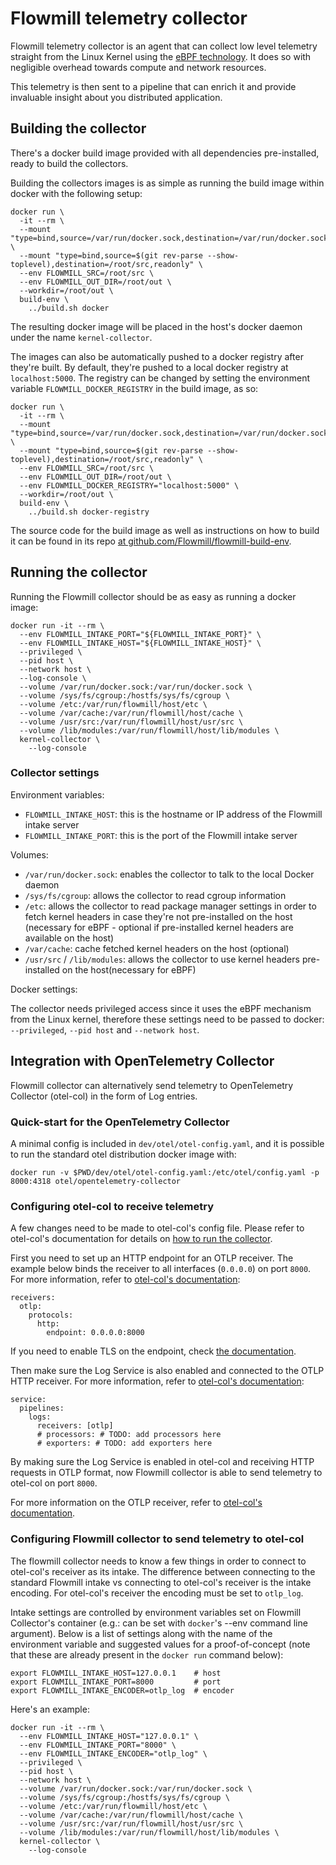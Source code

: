 # Flowmill telemetry collector #

Flowmill telemetry collector is an agent that can collect low level telemetry
straight from the Linux Kernel using the [eBPF technology](https://ebpf.io/).
It does so with negligible overhead towards compute and network resources.

This telemetry is then sent to a pipeline that can enrich it and provide
invaluable insight about you distributed application.

## Building the collector ##

There's a docker build image provided with all dependencies pre-installed,
ready to build the collectors.

Building the collectors images is as simple as running the build image within
docker with the following setup:

```
docker run \
  -it --rm \
  --mount "type=bind,source=/var/run/docker.sock,destination=/var/run/docker.sock" \
  --mount "type=bind,source=$(git rev-parse --show-toplevel),destination=/root/src,readonly" \
  --env FLOWMILL_SRC=/root/src \
  --env FLOWMILL_OUT_DIR=/root/out \
  --workdir=/root/out \
  build-env \
    ../build.sh docker
```

The resulting docker image will be placed in the host's docker daemon under the
name `kernel-collector`.

The images can also be automatically pushed to a docker registry after they're built.
By default, they're pushed to a local docker registry at `localhost:5000`. The registry
can be changed by setting the environment variable `FLOWMILL_DOCKER_REGISTRY` in the
build image, as so:

```
docker run \
  -it --rm \
  --mount "type=bind,source=/var/run/docker.sock,destination=/var/run/docker.sock" \
  --mount "type=bind,source=$(git rev-parse --show-toplevel),destination=/root/src,readonly" \
  --env FLOWMILL_SRC=/root/src \
  --env FLOWMILL_OUT_DIR=/root/out \
  --env FLOWMILL_DOCKER_REGISTRY="localhost:5000" \
  --workdir=/root/out \
  build-env \
    ../build.sh docker-registry
```

The source code for the build image as well as instructions on how to build it
can be found in its repo [at github.com/Flowmill/flowmill-build-env](
https://github.com/Flowmill/flowmill-build-env).

## Running the collector ##

Running the Flowmill collector should be as easy as running a docker image:

```
docker run -it --rm \
  --env FLOWMILL_INTAKE_PORT="${FLOWMILL_INTAKE_PORT}" \
  --env FLOWMILL_INTAKE_HOST="${FLOWMILL_INTAKE_HOST}" \
  --privileged \
  --pid host \
  --network host \
  --log-console \
  --volume /var/run/docker.sock:/var/run/docker.sock \
  --volume /sys/fs/cgroup:/hostfs/sys/fs/cgroup \
  --volume /etc:/var/run/flowmill/host/etc \
  --volume /var/cache:/var/run/flowmill/host/cache \
  --volume /usr/src:/var/run/flowmill/host/usr/src \
  --volume /lib/modules:/var/run/flowmill/host/lib/modules \
  kernel-collector \
    --log-console
```

### Collector settings ###

Environment variables:

- `FLOWMILL_INTAKE_HOST`: this is the hostname or IP address of the Flowmill intake server
- `FLOWMILL_INTAKE_PORT`: this is the port of the Flowmill intake server

Volumes:

- `/var/run/docker.sock`: enables the collector to talk to the local Docker daemon
- `/sys/fs/cgroup`: allows the collector to read cgroup information
- `/etc`: allows the collector to read package manager settings in order to
  fetch kernel headers in case they're not pre-installed on the host (necessary
  for eBPF - optional if pre-installed kernel headers are available on the host)
- `/var/cache`: cache fetched kernel headers on the host (optional)
- `/usr/src` / `/lib/modules`: allows the collector to use kernel headers
  pre-installed on the host(necessary for eBPF)

Docker settings:

The collector needs privileged access since it uses the eBPF mechanism from the
Linux kernel, therefore these settings need to be passed to docker: `--privileged`,
`--pid host` and `--network host`.

## Integration with OpenTelemetry Collector ##

Flowmill collector can alternatively send telemetry to OpenTelemetry Collector
(otel-col) in the form of Log entries.

### Quick-start for the OpenTelemetry Collector ###

A minimal config is included in `dev/otel/otel-config.yaml`, and it is possible to run
the standard otel distribution docker image with:
```
docker run -v $PWD/dev/otel/otel-config.yaml:/etc/otel/config.yaml -p 8000:4318 otel/opentelemetry-collector
```
### Configuring otel-col to receive telemetry ###

A few changes need to be made to otel-col's config file. Please refer to 
otel-col's documentation for details on [how to run the
collector](https://opentelemetry.io/docs/collector/getting-started/#docker).

First you need to set up an HTTP endpoint for an OTLP receiver. The example
below binds the receiver to all interfaces (`0.0.0.0`) on port `8000`. For more
information, refer to [otel-col's
documentation](https://opentelemetry.io/docs/collector/configuration/#receivers):
```
receivers:
  otlp:
    protocols:
      http:
        endpoint: 0.0.0.0:8000
```

If you need to enable TLS on the endpoint, check [the
documentation](https://github.com/open-telemetry/opentelemetry-collector/blob/main/config/configtls/README.md#server-configuration).

Then make sure the Log Service is also enabled and connected to the OTLP HTTP
receiver. For more information, refer to [otel-col's
documentation](https://opentelemetry.io/docs/collector/configuration/#service):

```
service:
  pipelines:
    logs:
      receivers: [otlp]
      # processors: # TODO: add processors here
      # exporters: # TODO: add exporters here
```

By making sure the Log Service is enabled in otel-col and receiving HTTP
requests in OTLP format, now Flowmill collector is able to send telemetry to
otel-col on port `8000`.

For more information on the OTLP receiver, refer to [otel-col's
documentation](https://github.com/open-telemetry/opentelemetry-collector/blob/main/receiver/otlpreceiver/README.md).

### Configuring Flowmill collector to send telemetry to otel-col ###

The flowmill collector needs to know a few things in order to connect to
otel-col's receiver as its intake. The difference between connecting to the
standard Flowmill intake vs connecting to otel-col's receiver is the intake
encoding. For otel-col's receiver the encoding must be set to `otlp_log`.

Intake settings are controlled by environment variables set on Flowmill
Collector's container (e.g.: can be set with `docker`'s --env command line
argument). Below is a list of settings along with the name of the environment
variable and suggested values for a proof-of-concept (note that these are already 
present in the `docker run` command below):
```
export FLOWMILL_INTAKE_HOST=127.0.0.1    # host
export FLOWMILL_INTAKE_PORT=8000         # port
export FLOWMILL_INTAKE_ENCODER=otlp_log  # encoder
```

Here's an example:

```
docker run -it --rm \
  --env FLOWMILL_INTAKE_HOST="127.0.0.1" \
  --env FLOWMILL_INTAKE_PORT="8000" \
  --env FLOWMILL_INTAKE_ENCODER="otlp_log" \
  --privileged \
  --pid host \
  --network host \
  --volume /var/run/docker.sock:/var/run/docker.sock \
  --volume /sys/fs/cgroup:/hostfs/sys/fs/cgroup \
  --volume /etc:/var/run/flowmill/host/etc \
  --volume /var/cache:/var/run/flowmill/host/cache \
  --volume /usr/src:/var/run/flowmill/host/usr/src \
  --volume /lib/modules:/var/run/flowmill/host/lib/modules \
  kernel-collector \
    --log-console
```
